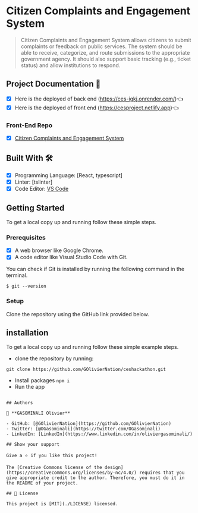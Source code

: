 # Citizen Complaints and Engagement System

> Citizen Complaints and Engagement System allows citizens to submit complaints or feedback on public services. The system should be able to receive, categorize, and route submissions to the appropriate government agency. It should also support basic tracking (e.g., ticket status) and allow institutions to respond.

## Project Documentation 📄

- [x] Here is the deployed of back end (https://ces-igkj.onrender.com/)👈
- [x] Here is the deployed of front end (https://cesproject.netlify.app)👈

### Front-End Repo 

- [x] [Citizen Complaints and Engagement System](https://github.com/GOlivierNation/ceshackathon/tree/dev/Interface)

## Built With 🛠️

- [x] Programming Language: [React, typescript]
- [x] Linter: [tslinter]
- [x] Code Editor: [VS Code](https://code.visualstudio.com/)

## Getting Started

To get a local copy up and running follow these simple steps.

### Prerequisites

- [x] A web browser like Google Chrome.
- [x] A code editor like Visual Studio Code with Git.

You can check if Git is installed by running the following command in the terminal.
```
$ git --version
```

### Setup

Clone the repository using the GitHub link provided below.

## installation

To get a local copy up and running follow these simple example steps.

- clone the repository by running:
```
git clone https://github.com/GOlivierNation/ceshackathon.git
```
- Install packages
  ``` npm i ```
- Run the app
```npm run dev

## Authors

👤 **GASOMINALI Olivier**

- GitHub: [@GOlivierNation](https://github.com/GOlivierNation)
- Twitter: [@OGasominali](https://twitter.com/OGasominali)
- LinkedIn: [LinkedIn](https://www.linkedin.com/in/oliviergasominali/)

## Show your support

Give a ⭐️ if you like this project!

The [Creative Commons license of the design](https://creativecommons.org/licenses/by-nc/4.0/) requires that you give appropriate credit to the author. Therefore, you must do it in the README of your project.

## 📝 License

This project is [MIT](./LICENSE) licensed.
